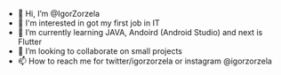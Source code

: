 - 👋 Hi, I’m @IgorZorzela
- 👀 I'm interested in got my first job in IT
- 🌱 I’m currently learning JAVA, Andoird (Android Studio) and next is Flutter
- 💞️ I’m looking to collaborate on small projects
- 📫 How to reach me for twitter/igorzorzela or instagram @igorzorzela

<!---
IgorZorzela/IgorZorzela is a ✨ special ✨ repository because its `README.md` (this file) appears on your GitHub profile.
You can click the Preview link to take a look at your changes.
--->
